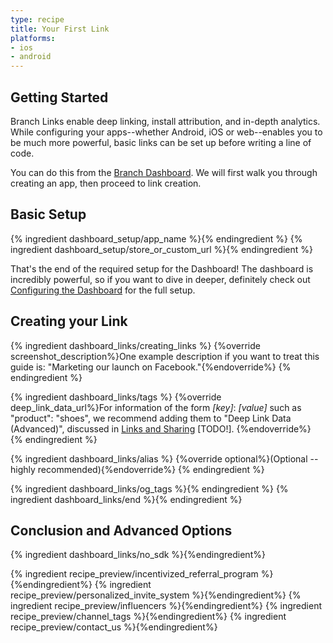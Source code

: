 ```yaml
---
type: recipe
title: Your First Link
platforms:
- ios
- android
---
```


## Getting Started

Branch Links enable deep linking, install attribution, and in-depth analytics. While configuring your apps--whether Android, iOS or web--enables you to be much more powerful, basic links can be set up before writing a line of code.

You can do this from the [Branch Dashboard](https://dashboard.branch.io/). We will first walk you through creating an app, then proceed to link creation.

## Basic Setup
{% ingredient dashboard_setup/app_name %}{% endingredient %}
{% ingredient dashboard_setup/store_or_custom_url %}{% endingredient %}

That's the end of the required setup for the Dashboard! The dashboard is incredibly powerful, so if you want to dive in deeper, definitely check out [Configuring the Dashboard](/domains/configuring_the_dashboard/{{page.platform}}/) for the full setup.


## Creating your Link

{% ingredient dashboard_links/creating_links %}
	{%override screenshot_description%}One example description if you want to treat this guide is: "Marketing our launch on Facebook."{%endoverride%}
{% endingredient %}

{% ingredient dashboard_links/tags %}
	{%override deep_link_data_url%}For information of the form *[key]*: *[value]* such as "product": "shoes", we recommend adding them to "Deep Link Data (Advanced)", discussed in [Links and Sharing](/domains/links_and_sharing/{{page.platform}}/#attaching-custom-data-to-links) [TODO!].
    {%endoverride%}
{% endingredient %}

{% ingredient dashboard_links/alias %}
	{%override optional%}(Optional -- highly recommended){%endoverride%}
{% endingredient %}

{% ingredient dashboard_links/og_tags %}{% endingredient %}
{% ingredient dashboard_links/end %}{% endingredient %}
<!--- /Creating your Link -->


## Conclusion and Advanced Options

{% ingredient dashboard_links/no_sdk %}{%endingredient%}

{% ingredient recipe_preview/incentivized_referral_program %}{%endingredient%}
{% ingredient recipe_preview/personalized_invite_system %}{%endingredient%}
{% ingredient recipe_preview/influencers %}{%endingredient%}
{% ingredient recipe_preview/channel_tags %}{%endingredient%}
{% ingredient recipe_preview/contact_us %}{%endingredient%}
